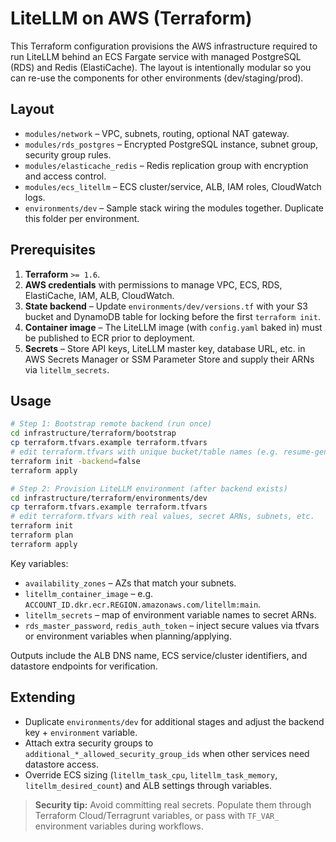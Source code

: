 # LiteLLM on AWS (Terraform)

This Terraform configuration provisions the AWS infrastructure required to run LiteLLM behind an ECS Fargate service with managed PostgreSQL (RDS) and Redis (ElastiCache). The layout is intentionally modular so you can re-use the components for other environments (dev/staging/prod).

## Layout

- `modules/network` – VPC, subnets, routing, optional NAT gateway.
- `modules/rds_postgres` – Encrypted PostgreSQL instance, subnet group, security group rules.
- `modules/elasticache_redis` – Redis replication group with encryption and access control.
- `modules/ecs_litellm` – ECS cluster/service, ALB, IAM roles, CloudWatch logs.
- `environments/dev` – Sample stack wiring the modules together. Duplicate this folder per environment.

## Prerequisites

1. **Terraform** `>= 1.6`.
2. **AWS credentials** with permissions to manage VPC, ECS, RDS, ElastiCache, IAM, ALB, CloudWatch.
3. **State backend** – Update `environments/dev/versions.tf` with your S3 bucket and DynamoDB table for locking before the first `terraform init`.
4. **Container image** – The LiteLLM image (with `config.yaml` baked in) must be published to ECR prior to deployment.
5. **Secrets** – Store API keys, LiteLLM master key, database URL, etc. in AWS Secrets Manager or SSM Parameter Store and supply their ARNs via `litellm_secrets`.

## Usage

```bash
# Step 1: Bootstrap remote backend (run once)
cd infrastructure/terraform/bootstrap
cp terraform.tfvars.example terraform.tfvars
# edit terraform.tfvars with unique bucket/table names (e.g. resume-genius-tf-state-ap-sg / resume-genius-tf-lock-ap-sg)
terraform init -backend=false
terraform apply

# Step 2: Provision LiteLLM environment (after backend exists)
cd infrastructure/terraform/environments/dev
cp terraform.tfvars.example terraform.tfvars
# edit terraform.tfvars with real values, secret ARNs, subnets, etc.
terraform init
terraform plan
terraform apply
```

Key variables:

- `availability_zones` – AZs that match your subnets.
- `litellm_container_image` – e.g. `ACCOUNT_ID.dkr.ecr.REGION.amazonaws.com/litellm:main`.
- `litellm_secrets` – map of environment variable names to secret ARNs.
- `rds_master_password`, `redis_auth_token` – inject secure values via tfvars or environment variables when planning/applying.

Outputs include the ALB DNS name, ECS service/cluster identifiers, and datastore endpoints for verification.

## Extending

- Duplicate `environments/dev` for additional stages and adjust the backend key + `environment` variable.
- Attach extra security groups to `additional_*_allowed_security_group_ids` when other services need datastore access.
- Override ECS sizing (`litellm_task_cpu`, `litellm_task_memory`, `litellm_desired_count`) and ALB settings through variables.

> **Security tip:** Avoid committing real secrets. Populate them through Terraform Cloud/Terragrunt variables, or pass with `TF_VAR_` environment variables during workflows.
